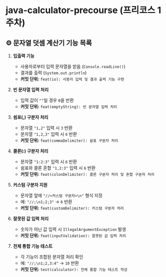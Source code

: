 # java-calculator-precourse (프리코스 1주차)

## ⚙️ 문자열 덧셈 계산기 기능 목록

1. **입출력 기능**
    - 사용자로부터 입력 문자열을 받음 (`Console.readLine()`)
    - 결과를 출력 (`System.out.println`)
    - **커밋 단위:** `feat(io): 사용자 입력 및 결과 출력 기능 구현`


2. **빈 문자열 입력 처리**
    - 입력 값이 `""`일 경우 `0`을 반환
    - **커밋 단위:** `feat(emptyString): 빈 문자열 입력 처리`


3. **쉼표(,) 구분자 처리**
    - 문자열 `"1,2"` 입력 시 `3` 반환
    - 문자열 `"1,2,3"` 입력 시 `6` 반환
    - **커밋 단위:** `feat(commaDelimiter): 쉼표 구분자 처리`


4. **콜론(:) 구분자 처리**
    - 문자열 `"1:2:3"` 입력 시 `6` 반환
    - 쉼표와 콜론 혼합 `"1,2:3"` 입력 시 `6` 반환
    - **커밋 단위:** `feat(colonDelimiter): 콜론 구분자 처리 및 혼합 구분자 처리`


5. **커스텀 구분자 지원**
    - 문자열 앞에 `"//<커스텀 구분자>\n"` 형식 지정
    - 예: `"//;\n1;2;3"` → `6` 반환
    - **커밋 단위:** `feat(customDelimiter): 커스텀 구분자 처리`


6. **잘못된 값 입력 처리**
    - 숫자가 아닌 값 입력 시 `IllegalArgumentException` 발생
    - **커밋 단위:** `feat(inputValidation): 잘못된 값 입력 처리`


7. **전체 통합 기능 테스트**
    - 각 기능이 조합된 문자열 처리 확인
    - 예: `"//;\n1;2,3:4"` → `10` 반환
    - **커밋 단위:** `test(calculator): 전체 통합 기능 테스트 작성`
